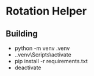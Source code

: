 # Rotation Helper

## Building
- python -m venv .venv
- .\.venv\Scripts\activate
- pip install -r requirements.txt
- deactivate